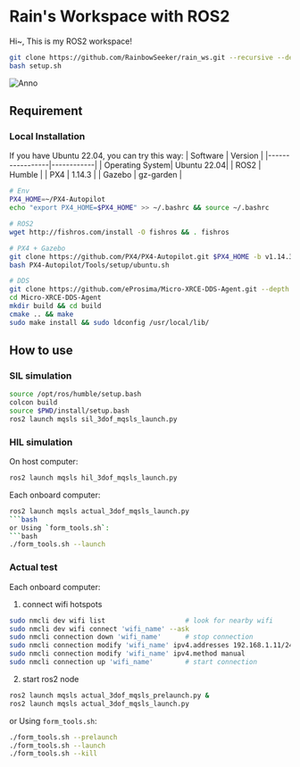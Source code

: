 # Rain's Workspace with ROS2

Hi~, This is my ROS2 workspace!
```bash
git clone https://github.com/RainbowSeeker/rain_ws.git --recursive --depth 1
bash setup.sh
```
![Anno](asset/accs_anno.gif)

## Requirement

### Local Installation
If you have Ubuntu 22.04, you can try this way:
| Software        | Version    |
|-----------------|------------|
| Operating System| Ubuntu 22.04|
| ROS2            | Humble    |
| PX4             | 1.14.3    |
| Gazebo          | gz-garden |
```bash
# Env
PX4_HOME=~/PX4-Autopilot
echo "export PX4_HOME=$PX4_HOME" >> ~/.bashrc && source ~/.bashrc

# ROS2
wget http://fishros.com/install -O fishros && . fishros

# PX4 + Gazebo
git clone https://github.com/PX4/PX4-Autopilot.git $PX4_HOME -b v1.14.3 --recursive --depth 1
bash PX4-Autopilot/Tools/setup/ubuntu.sh

# DDS
git clone https://github.com/eProsima/Micro-XRCE-DDS-Agent.git --depth 1
cd Micro-XRCE-DDS-Agent
mkdir build && cd build
cmake .. && make
sudo make install && sudo ldconfig /usr/local/lib/
```
## How to use
### SIL simulation
```bash
source /opt/ros/humble/setup.bash
colcon build
source $PWD/install/setup.bash
ros2 launch mqsls sil_3dof_mqsls_launch.py
```
### HIL simulation
On host computer:
```bash
ros2 launch mqsls hil_3dof_mqsls_launch.py
```
Each onboard computer:
```bash
ros2 launch mqsls actual_3dof_mqsls_launch.py
```bash
or Using `form_tools.sh`:
```bash
./form_tools.sh --launch
```
### Actual test
Each onboard computer:
1. connect wifi hotspots
```bash
sudo nmcli dev wifi list                    # look for nearby wifi 
sudo nmcli dev wifi connect 'wifi_name' --ask
sudo nmcli connection down 'wifi_name'      # stop connection
sudo nmcli connection modify 'wifi_name' ipv4.addresses 192.168.1.11/24 # addresses format: 192.168.1.1x, from 1 to 3. 10 is reserved for gcs.
sudo nmcli connection modify 'wifi_name' ipv4.method manual
sudo nmcli connection up 'wifi_name'        # start connection
```
2. start ros2 node
```bash
ros2 launch mqsls actual_3dof_mqsls_prelaunch.py &
ros2 launch mqsls actual_3dof_mqsls_launch.py
```
or Using `form_tools.sh`:
```bash
./form_tools.sh --prelaunch
./form_tools.sh --launch
./form_tools.sh --kill
```
